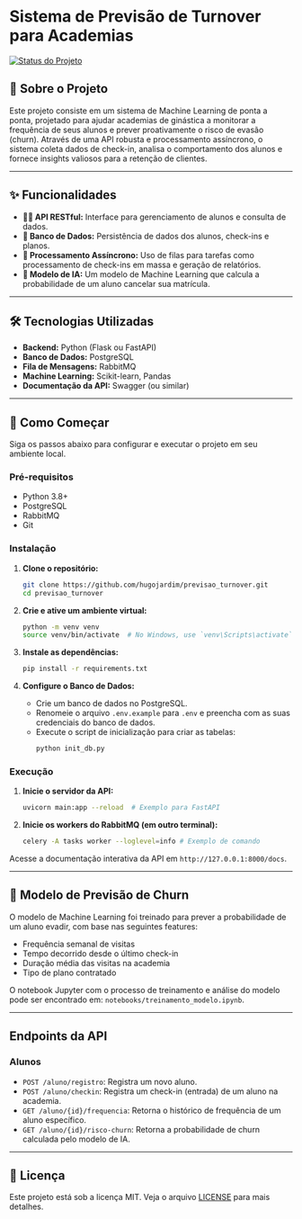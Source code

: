 # Sistema de Previsão de Turnover para Academias

[![Status do Projeto](https://img.shields.io/badge/status-em%20desenvolvimento-yellow.svg)](https://shields.io)

## 📖 Sobre o Projeto

Este projeto consiste em um sistema de Machine Learning de ponta a ponta, projetado para ajudar academias de ginástica a monitorar a frequência de seus alunos e prever proativamente o risco de evasão (churn). Através de uma API robusta e processamento assíncrono, o sistema coleta dados de check-in, analisa o comportamento dos alunos e fornece insights valiosos para a retenção de clientes.

---

## ✨ Funcionalidades

- **👨‍💻 API RESTful:** Interface para gerenciamento de alunos e consulta de dados.
- **💾 Banco de Dados:** Persistência de dados dos alunos, check-ins e planos.
- **🚀 Processamento Assíncrono:** Uso de filas para tarefas como processamento de check-ins em massa e geração de relatórios.
- **🤖 Modelo de IA:** Um modelo de Machine Learning que calcula a probabilidade de um aluno cancelar sua matrícula.

---

## 🛠️ Tecnologias Utilizadas

- **Backend:** Python (Flask ou FastAPI)
- **Banco de Dados:** PostgreSQL
- **Fila de Mensagens:** RabbitMQ
- **Machine Learning:** Scikit-learn, Pandas
- **Documentação da API:** Swagger (ou similar)

---

## 🚀 Como Começar

Siga os passos abaixo para configurar e executar o projeto em seu ambiente local.

### Pré-requisitos

- Python 3.8+
- PostgreSQL
- RabbitMQ
- Git

### Instalação

1. **Clone o repositório:**
   ```bash
   git clone https://github.com/hugojardim/previsao_turnover.git
   cd previsao_turnover
   ```

2. **Crie e ative um ambiente virtual:**
   ```bash
   python -m venv venv
   source venv/bin/activate  # No Windows, use `venv\Scripts\activate`
   ```

3. **Instale as dependências:**
   ```bash
   pip install -r requirements.txt
   ```

4. **Configure o Banco de Dados:**
   - Crie um banco de dados no PostgreSQL.
   - Renomeie o arquivo `.env.example` para `.env` e preencha com as suas credenciais do banco de dados.
   - Execute o script de inicialização para criar as tabelas:
     ```bash
     python init_db.py
     ```

### Execução

1. **Inicie o servidor da API:**
   ```bash
   uvicorn main:app --reload  # Exemplo para FastAPI
   ```

2. **Inicie os workers do RabbitMQ (em outro terminal):**
   ```bash
   celery -A tasks worker --loglevel=info # Exemplo de comando
   ```

Acesse a documentação interativa da API em `http://127.0.0.1:8000/docs`.

---

## 🤖 Modelo de Previsão de Churn

O modelo de Machine Learning foi treinado para prever a probabilidade de um aluno evadir, com base nas seguintes features:

- Frequência semanal de visitas
- Tempo decorrido desde o último check-in
- Duração média das visitas na academia
- Tipo de plano contratado

O notebook Jupyter com o processo de treinamento e análise do modelo pode ser encontrado em: `notebooks/treinamento_modelo.ipynb`.

---

## Endpoints da API

### Alunos
- `POST /aluno/registro`: Registra um novo aluno.
- `POST /aluno/checkin`: Registra um check-in (entrada) de um aluno na academia.
- `GET /aluno/{id}/frequencia`: Retorna o histórico de frequência de um aluno específico.
- `GET /aluno/{id}/risco-churn`: Retorna a probabilidade de churn calculada pelo modelo de IA.

---

## 📝 Licença

Este projeto está sob a licença MIT. Veja o arquivo [LICENSE](LICENSE) para mais detalhes.
